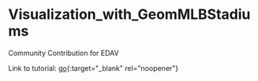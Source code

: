 # Visualization_with_GeomMLBStadiums
Community Contribution for EDAV

Link to tutorial: [go](geommlbstadiums_tutorial.html){:target="_blank" rel="noopener"}